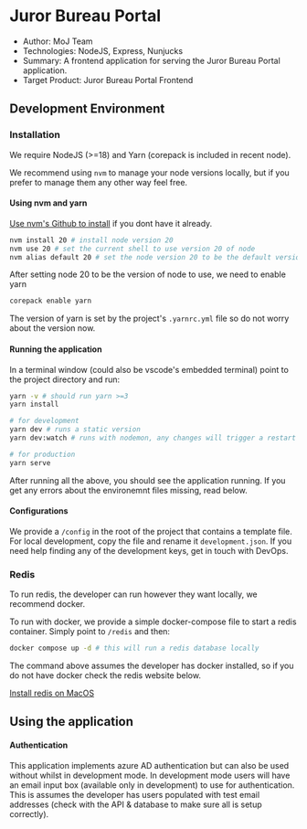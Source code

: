 # Juror Bureau Portal

- Author: MoJ Team
- Technologies: NodeJS, Express, Nunjucks
- Summary: A frontend application for serving the Juror Bureau Portal application.
- Target Product: Juror Bureau Portal Frontend

## Development Environment

### Installation
We require NodeJS (>=18) and Yarn (corepack is included in recent node).

We recommend using `nvm` to manage your node versions locally, but if you prefer to manage them any other way feel free.

#### Using nvm and yarn 

[Use nvm's Github to install](https://github.com/nvm-sh/nvm) if you dont have it already.

```sh
nvm install 20 # install node version 20
nvm use 20 # set the current shell to use version 20 of node
nvm alias default 20 # set the node version 20 to be the default version
```

After setting node 20 to be the version of node to use, we need to enable yarn

```sh
corepack enable yarn
```

The version of yarn is set by the project's `.yarnrc.yml` file so do not worry about the version now.

#### Running the application

In a terminal window (could also be vscode's embedded terminal) point to the project directory and run:

```sh
yarn -v # should run yarn >=3
yarn install

# for development
yarn dev # runs a static version
yarn dev:watch # runs with nodemon, any changes will trigger a restart

# for production
yarn serve
```

After running all the above, you should see the application running. If you get any errors about the environemnt files missing, read below.

#### Configurations

We provide a `/config` in the root of the project that contains a template file. For local development, copy the file and rename it `development.json`. If you need help finding any of the development keys, get in touch with DevOps.

### Redis

To run redis, the developer can run however they want locally, we recommend docker.

To run with docker, we provide a simple docker-compose file to start a redis container.
Simply point to `/redis` and then:

```sh
docker compose up -d # this will run a redis database locally
```


The command above assumes the developer has docker installed, so if you do not have docker check the redis website below.

[Install redis on MacOS](https://redis.io/docs/install/install-redis/install-redis-on-mac-os/)

## Using the application

#### Authentication

This application implements azure AD authentication but can also be used without whilst in development mode. In development mode users will have an email input box (available only in development) to use for authentication. This is assumes the developer has users populated with test email addresses (check with the API & database to make sure all is setup correctly).


